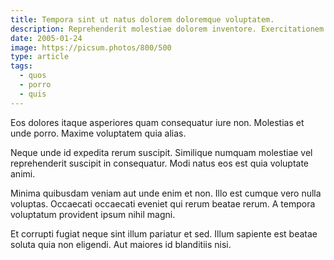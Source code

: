 ```yaml
---
title: Tempora sint ut natus dolorem doloremque voluptatem.
description: Reprehenderit molestiae dolorem inventore. Exercitationem vel et cupiditate fuga ut sequi et. Pariatur sunt velit dolor nesciunt est nesciunt ducimus. Quod similique nulla nemo delectus libero.
date: 2005-01-24
image: https://picsum.photos/800/500
type: article
tags:
  - quos
  - porro
  - quis
---
```

Eos dolores itaque asperiores quam consequatur iure non. Molestias et unde porro. Maxime voluptatem quia alias.

Neque unde id expedita rerum suscipit. Similique numquam molestiae vel reprehenderit suscipit in consequatur. Modi natus eos est quia voluptate animi.

Minima quibusdam veniam aut unde enim et non. Illo est cumque vero nulla voluptas. Occaecati occaecati eveniet qui rerum beatae rerum. A tempora voluptatum provident ipsum nihil magni.

Et corrupti fugiat neque sint illum pariatur et sed. Illum sapiente est beatae soluta quia non eligendi. Aut maiores id blanditiis nisi.